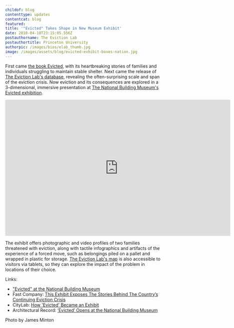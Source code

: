 ```yaml
---
childof: blog
contenttype: updates
contentcat: blog
featured: 
title: '"Evicted" Takes Shape in New Museum Exhibit'
date: 2018-04-18T23:15:05.556Z
postauthorname: The Eviction Lab
postauthortitle: Princeton University
authorpic: /images/bios/elab_thumb.jpg
image: /images/assets/blog/evicted-exhibit-boxes-nation.jpg
---
```

First came <a href="http://evictedbook.com" target="_blank">the book <span class="ital">Evicted</span></a>, with its heartbreaking stories of families and individuals struggling to maintain stable shelter. Next came the release of <a href="/map" target="_blank">The Eviction Lab's database</a>, revealing the often-surprising scale and span of the eviction crisis. Now eviction and its consequences are explored in a 3-dimensional, immersive presentation at <a href="https://www.nbm.org/exhibition/evicted/" target="_blank">The National Building Museum's <span class="ital">Evicted</span> exhibition</a>.

<div class="video-container"><iframe width="720" height="435" src="https://www.youtube.com/embed/vbtwQATOcN8?rel=0" frameborder="0" allow="autoplay; encrypted-media" allowfullscreen></iframe></div>

<p></p>

The exhibit offers photographic and video profiles of two families threatened with eviction, along with tactile infographics and artifacts of the experience of a forced move, such as belongings piled on a pallet and wrapped in plastic for storage. <a href="/map" target="_blank">The Eviction Lab's map</a> is also accessible to visitors via tablets, so they can explore the impact of the problem in locations of their choice.

<span class="ak-bold">Links:</span>

+ <a href="https://www.nbm.org/exhibition/evicted/" target="_blank">"Evicted" at the National Building Museum</a>
+ <span class="ak-bold">Fast Company: </span><a href="https://www.fastcompany.com/40554938/this-exhibit-exposes-the-stories-behind-the-countrys-continuing-eviction-crisis" target="_blank">This Exhibit Exposes The Stories Behind The Country’s Continuing Eviction Crisis</a>
+ <span class="ak-bold">CityLab: </span><a href="https://www.citylab.com/life/2018/04/how-the-building-museum-turned-evicted-into-an-exhibit/558095/" target="_blank">How 'Evicted' Became an Exhibit</a>
+ <span class="ak-bold">Architectural Record: </span><a href="https://www.architecturalrecord.com/articles/13358-evicted-opens-at-the-national-building-museum" target="_blank">‘Evicted’ Opens at the National Building Museum</a>

<span class="subcopy ital">Photo by James Minton</span>




